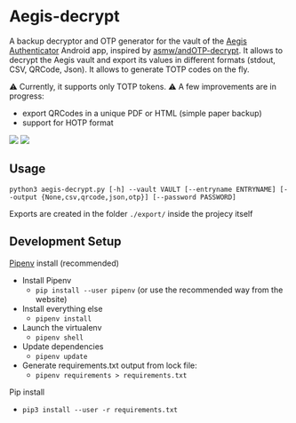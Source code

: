 # Aegis-decrypt
A backup decryptor and OTP generator for the vault of the [Aegis Authenticator](https://github.com/beemdevelopment/Aegis/) Android app, inspired by [asmw/andOTP-decrypt](https://github.com/asmw/andOTP-decrypt). It allows to decrypt the Aegis vault and export its values in different formats (stdout, CSV, QRCode, Json). It allows to generate TOTP codes on the fly.

:warning: Currently, it supports only TOTP tokens.
:warning: A few improvements are in progress:
- export QRCodes in a unique PDF or HTML (simple paper backup)
- support for HOTP format

[![](https://img.shields.io/static/v1?label=Gitlab&message=Aegis-decrypt&style=for-the-badge&logo=gitlab)](https://gitlab.com/scollovati/Aegis-decrypt)
[![](https://img.shields.io/static/v1?label=Github&message=Aegis-decrypt&style=for-the-badge&logo=github)](https://github.com/scollovati/Aegis-decrypt)
## Usage
```
python3 aegis-decrypt.py [-h] --vault VAULT [--entryname ENTRYNAME] [--output {None,csv,qrcode,json,otp}] [--password PASSWORD]
```
Exports are created in the folder `./export/` inside the projecy itself

## Development Setup

[Pipenv](https://pipenv.pypa.io/) install (recommended)

- Install Pipenv
  - `pip install --user pipenv` (or use the recommended way from the website)
- Install everything else
  - `pipenv install`
- Launch the virtualenv
  - `pipenv shell`
- Update dependencies
  - `pipenv update`
- Generate requirements.txt output from lock file:
  - `pipenv requirements > requirements.txt`

Pip install

- `pip3 install --user -r requirements.txt`

